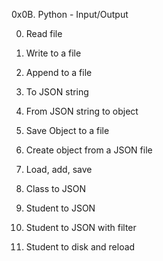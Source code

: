 0x0B. Python - Input/Output

0. Read file

1. Write to a file

2. Append to a file

3. To JSON string

4. From JSON string to object

5. Save Object to a file

6. Create object from a JSON file

7. Load, add, save

8. Class to JSON

9. Student to JSON

10. Student to JSON with filter

11. Student to disk and reload
